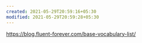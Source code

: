 ```yaml
---
created: 2021-05-29T20:59:16+05:30
modified: 2021-05-29T20:59:28+05:30
---
```


https://blog.fluent-forever.com/base-vocabulary-list/

